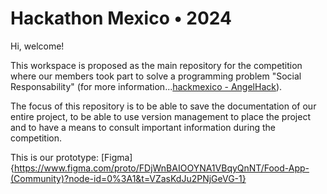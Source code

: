 # Hackathon Mexico • 2024

Hi, welcome!

This workspace is proposed as the main repository for the competition where our members took part to solve a programming problem "Social Responsability" (for more information...[hackmexico - AngelHack](https://tribegroup.notion.site/Project-Submission-ecb29f5d5d694d3081546db501ace283)).

The focus of this repository is to be able to save the documentation of our entire project, to be able to use version management to place the project and to have a means to consult important information during the competition.

This is our prototype: [Figma]{https://www.figma.com/proto/FDjWnBAIOOYNA1VBqyQnNT/Food-App-(Community)?node-id=0%3A1&t=VZasKdJu2PNjGeVG-1}
